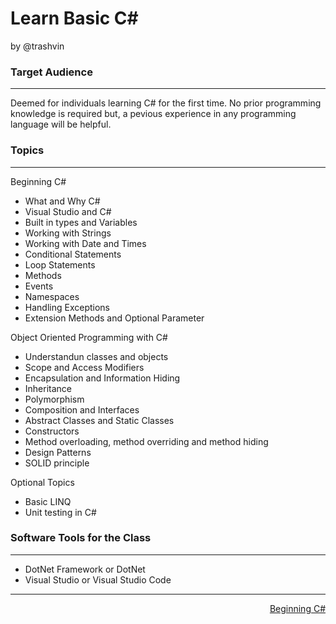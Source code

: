 # __Learn Basic C#__
by @trashvin


### __Target Audience__
<hr/>

Deemed for individuals learning C# for the first time. No prior programming knowledge is required but, a pevious experience in any programming language will be helpful.



### __Topics__
<hr/>

Beginning C#
- What and Why C#
- Visual Studio and C#
- Built in types and Variables
- Working with Strings
- Working with Date and Times
- Conditional Statements
- Loop Statements
- Methods
- Events
- Namespaces
- Handling Exceptions
- Extension Methods and Optional Parameter

Object Oriented Programming with C#
- Understandun classes and objects
- Scope and Access Modifiers
- Encapsulation and Information Hiding
- Inheritance
- Polymorphism
- Composition and Interfaces
- Abstract Classes and Static Classes
- Constructors
- Method overloading, method overriding and method hiding
- Design Patterns
- SOLID principle

Optional Topics
- Basic LINQ
- Unit testing in C#

### __Software Tools for the Class__
<hr/>

- DotNet Framework or DotNet
- Visual Studio or Visual Studio Code

<hr/>

<div style="text-align: right"> 
<a href = 'https://trashvin.github.io/learn-basic-csharp/beginning-csharp'>Beginning C#</a>
</div>








